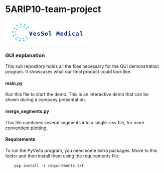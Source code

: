 # 5ARIP10-team-project
<img src="Assets/logo_transparent.png" alt="drawing" height="75"/>

### GUI explanation

This sub repository holds all the files necessary for the GUI demonstration program. It showcases what our final product could look like.

#### main.py

Run this file to start the demo. This is an interactive demo that can be shown during a company presentation.

#### merge_segments.py

This file combines several segments into a single .csv file, for more conventient plotting.

#### Requirements

To run the PyVista program, you need some extra packages. Move to this folder and then install them using the requirements file:

```
    pip install -r requirements.txt
```
